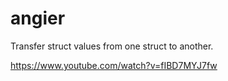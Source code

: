 angier
======

Transfer struct values from one struct to another.

https://www.youtube.com/watch?v=fIBD7MYJ7fw
